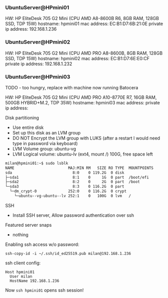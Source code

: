 ### UbuntuServer@HPmini01

HW: HP EliteDesk 705 G2 Mini (CPU AMD A8-8600B R6, 8GB RAM, 128GB SSD, TDP 15W)
hostname: hpmini01
mac address: EC:B1:D7:6B:21:0E
private ip address: 192.168.1.236

### UbuntuServer@HPmini02

HW: HP EliteDesk 705 G2 Mini (CPU AMD PRO A8-8600B, 8GB RAM, 128GB SSD, TDP 15W)
hostname: hpmini02
mac address: EC:B1:D7:6E:E0:CF
private ip address: 192.168.1.232

### UbuntuServer@HPmini03

TODO - too hungry, replace with machine now running Batocera

HW: HP EliteDesk 705 G2 Mini (CPU AMD PRO A10-8770E R7, 16GB RAM, 500GB HYBRID+M.2, TDP 35W)
hostname: hpmini03
mac address: 
private ip address: 


Disk partitioning

- Use entire disk
- Set up this disk as an LVM group
- DO NOT Encrypt the LVM group with LUKS (after a restart I would need type in password via keyboard)
- LVM Volume group: ubuntu-vg
- LVM Logical volume: ubuntu-lv (ext4, mount /) 100G, free space left

```bash
milan@hpmini01:~$ sudo lsblk
NAME                        MAJ:MIN RM   SIZE RO TYPE  MOUNTPOINTS
sda                           8:0    0 119.2G  0 disk
├─sda1                        8:1    0     1G  0 part  /boot/efi
├─sda2                        8:2    0     2G  0 part  /boot
└─sda3                        8:3    0 116.2G  0 part
  └─dm_crypt-0              252:0    0 116.2G  0 crypt
    └─ubuntu--vg-ubuntu--lv 252:1    0   100G  0 lvm   /
```

SSH
- Install SSH server, Allow password authentication over ssh

Featured server snaps
- nothing

Enabling ssh access w/o password:

`ssh-copy-id -i ~/.ssh/id_ed25519.pub milan@192.168.1.236`

ssh client config:

```
Host hpmini01
  User milan
  HostName 192.168.1.236 
```

Now `ssh hpmini01` opens ssh session!

